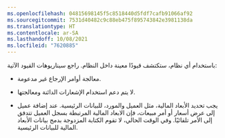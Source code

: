 ```yaml
---
ms.openlocfilehash: 04815698145f5c8518440d5fdf7cafb91066af92
ms.sourcegitcommit: 7531d40482c9c88eb475f895743842e3981138da
ms.translationtype: HT
ms.contentlocale: ar-SA
ms.lasthandoff: 10/08/2021
ms.locfileid: "7620885"
---
```

باستخدام أي نظام، ستكتشف قيودًا معينة داخل النظام. راجع سيناريوهات القيود الآتية:

- معالجة أوامر الإرجاع غير مدعومة.

- لا يتم دعم استخدام الإشعارات الدائنة ومعالجتها.

- يجب تحديد الأبعاد المالية، مثل العميل والمورد، للبيانات الرئيسية. عند إضافة عميل إلى عرض أسعار أو أمر مبيعات، فإن الابعاد المالية المرتبطة بسجل العميل تتدفق إلى الأمر تلقائيًا. وفي الوقت الحالي، لا تقوم الكتابة المزدوجة بدمج بيانات الأبعاد المالية للبيانات الرئيسية.
